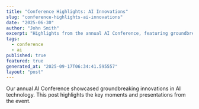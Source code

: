 ```yaml
---
title: "Conference Highlights: AI Innovations"
slug: "conference-highlights-ai-innovations"
date: "2025-06-30"
author: "John Smith"
excerpt: "Highlights from the annual AI Conference, featuring groundbreaking innovations."
tags:
  - conference
  - ai
published: true
featured: true
generated_at: "2025-09-17T06:34:41.595557"
layout: "post"
---
```


Our annual AI Conference showcased groundbreaking innovations in AI technology. This post highlights the key moments and presentations from the event.